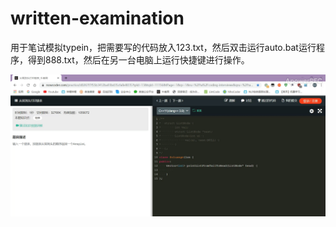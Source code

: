 # written-examination

用于笔试模拟typein，把需要写的代码放入123.txt，然后双击运行auto.bat运行程序，得到888.txt，然后在另一台电脑上运行快捷键进行操作。

![q9dx5-0n29t](README.assets/q9dx5-0n29t.gif)